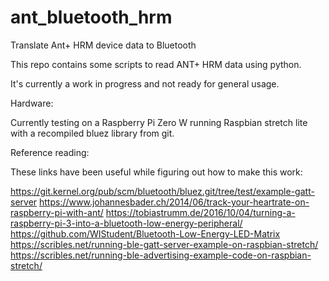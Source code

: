 # ant_bluetooth_hrm
Translate Ant+ HRM device data to Bluetooth

This repo contains some scripts to read ANT+ HRM data using python.

It's currently a work in progress and not ready for general usage.

Hardware:

Currently testing on a Raspberry Pi Zero W running Raspbian stretch lite with a recompiled bluez library from git.

Reference reading:

These links have been useful while figuring out how to make this work:

https://git.kernel.org/pub/scm/bluetooth/bluez.git/tree/test/example-gatt-server
https://www.johannesbader.ch/2014/06/track-your-heartrate-on-raspberry-pi-with-ant/
https://tobiastrumm.de/2016/10/04/turning-a-raspberry-pi-3-into-a-bluetooth-low-energy-peripheral/
https://github.com/WIStudent/Bluetooth-Low-Energy-LED-Matrix
https://scribles.net/running-ble-gatt-server-example-on-raspbian-stretch/
https://scribles.net/running-ble-advertising-example-code-on-raspbian-stretch/

